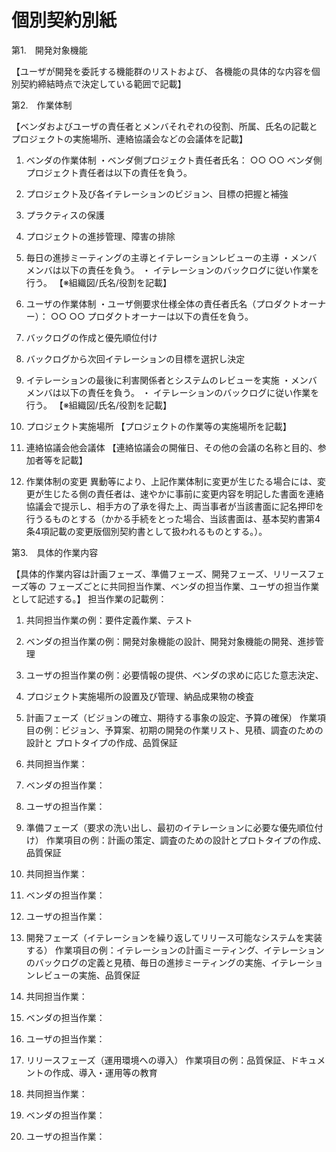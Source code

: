 # 個別契約別紙

第1.　開発対象機能

【ユーザが開発を委託する機能群のリストおよび、
各機能の具体的な内容を個別契約締結時点で決定している範囲で記載】

第2.　作業体制

【ベンダおよびユーザの責任者とメンバそれぞれの役割、所属、氏名の記載と
プロジェクトの実施場所、連絡協議会などの会議体を記載】

1. ベンダの作業体制
・ベンダ側プロジェクト責任者氏名： ○○ ○○
ベンダ側プロジェクト責任者は以下の責任を負う。
  1. プロジェクト及び各イテレーションのビジョン、目標の把握と補強
  1. プラクティスの保護
  1. プロジェクトの進捗管理、障害の排除
  1. 毎日の進捗ミーティングの主導とイテレーションレビューの主導
・メンバ
メンバは以下の責任を負う。
・ イテレーションのバックログに従い作業を行う。
【※組織図/氏名/役割を記載】

1. ユーザの作業体制
・ユーザ側要求仕様全体の責任者氏名（プロダクトオーナー）： ○○ ○○
プロダクトオーナーは以下の責任を負う。
  1. バックログの作成と優先順位付け
  1. バックログから次回イテレーションの目標を選択し決定
  1. イテレーションの最後に利害関係者とシステムのレビューを実施
・メンバ
メンバは以下の責任を負う。
・ イテレーションのバックログに従い作業を行う。
【※組織図/氏名/役割を記載】

1. プロジェクト実施場所
【プロジェクトの作業等の実施場所を記載】

1. 連絡協議会他会議体
【連絡協議会の開催日、その他の会議の名称と目的、参加者等を記載】

1. 作業体制の変更
異動等により、上記作業体制に変更が生じたる場合には、変更が生じたる側の責任者は、速やかに事前に変更内容を明記した書面を連絡協議会で提示し、相手方の了承を得た上、両当事者が当該書面に記名押印を行うるものとする（かかる手続をとった場合、当該書面は、基本契約書第4条4項記載の変更版個別契約書として扱われるものとする。）。

第3.　具体的作業内容 

【具体的作業内容は計画フェーズ、準備フェーズ、開発フェーズ、リリースフェーズ等の
フェーズごとに共同担当作業、ベンダの担当作業、ユーザの担当作業として記述する。】
担当作業の記載例：
1. 共同担当作業の例：要件定義作業、テスト
1. ベンダの担当作業の例：開発対象機能の設計、開発対象機能の開発、進捗管理
1. ユーザの担当作業の例：必要情報の提供、ベンダの求めに応じた意志決定、
1. プロジェクト実施場所の設置及び管理、納品成果物の検査

1. 計画フェーズ（ビジョンの確立、期待する事象の設定、予算の確保）
作業項目の例：ビジョン、予算案、初期の開発の作業リスト、見積、調査のための設計と
プロトタイプの作成、品質保証
  1. 共同担当作業：
  1. ベンダの担当作業：
  1. ユーザの担当作業：
1. 準備フェーズ（要求の洗い出し、最初のイテレーションに必要な優先順位付け）
作業項目の例：計画の策定、調査のための設計とプロトタイプの作成、品質保証
  1. 共同担当作業：
  1. ベンダの担当作業：
  1. ユーザの担当作業：
1. 開発フェーズ（イテレーションを繰り返してリリース可能なシステムを実装する）
作業項目の例：イテレーションの計画ミーティング、イテレーションのバックログの定義と見積、毎日の進捗ミーティングの実施、イテレーションレビューの実施、品質保証
  1. 共同担当作業：
  1. ベンダの担当作業：
  1. ユーザの担当作業：
1. リリースフェーズ（運用環境への導入）
作業項目の例：品質保証、ドキュメントの作成、導入・運用等の教育
  1. 共同担当作業：
  1. ベンダの担当作業：
  1. ユーザの担当作業：

